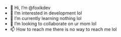 - 👋 Hi, I’m @foxikdev
- 👀 I’m interested in development lol
- 🌱 I’m currently learning nothing lol
- 💞️ I’m looking to collaborate on ur mom lol
- 📫 How to reach me there is no way to reach me lol
